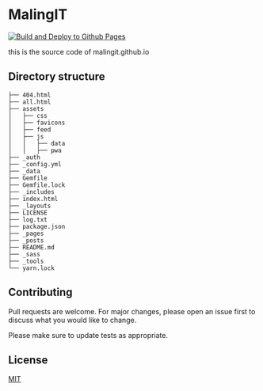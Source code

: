 # MalingIT
[![Build and Deploy to Github Pages](https://github.com/maling-it/maling-it.github.io/actions/workflows/build-and-deploy.yml/badge.svg)](https://github.com/maling-it/maling-it.github.io/actions/workflows/build-and-deploy.yml)

this is the source code of malingit.github.io

## Directory structure
```plain
├── 404.html
├── all.html
├── assets
│   ├── css
│   ├── favicons
│   ├── feed
│   ├── js
│   │   ├── data
│   │   ├── pwa
├── _auth
├── _config.yml
├── _data
├── Gemfile
├── Gemfile.lock
├── _includes
├── index.html
├── _layouts
├── LICENSE
├── log.txt
├── package.json
├── _pages
├── _posts
├── README.md
├── _sass
├── _tools
└── yarn.lock
```

## Contributing
Pull requests are welcome. For major changes, please open an issue first to discuss what you would like to change.

Please make sure to update tests as appropriate.

## License
[MIT](https://choosealicense.com/licenses/mit/)